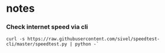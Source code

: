 # notes

### Check internet speed via cli
````
curl -s https://raw.githubusercontent.com/sivel/speedtest-cli/master/speedtest.py | python -`
````
